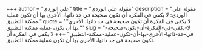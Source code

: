 +++
author = "علي الوردي"
title = "مقولة علي الوردي"
description = "مقولة علي الوردي: لا يكفي في الفكرة أن تكون صحيحة في حد ذاتها، الأحرى بها أن تكون عملية ممكنة التطبيق."
quote = '''لا يكفي في الفكرة أن تكون صحيحة في حد ذاتها، الأحرى بها أن تكون عملية ممكنة التطبيق.'''
slug = "لا-يكفي-في-الفكرة-أن-تكون-صحيحة-في-حد-ذاتها-الأحرى-بها-أن-تكون-عملية-ممكنة-التطبيق"
+++
لا يكفي في الفكرة أن تكون صحيحة في حد ذاتها، الأحرى بها أن تكون عملية ممكنة التطبيق.
